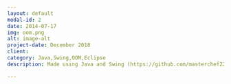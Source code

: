 ```yaml
---
layout: default
modal-id: 2
date: 2014-07-17
img: oom.png
alt: image-alt
project-date: December 2018
client: 
category: Java,Swing,OOM,Eclipse
description: Made using Java and Swing (https://github.com/masterchef2209/Snake2DGame-OOMProject)

---
```

